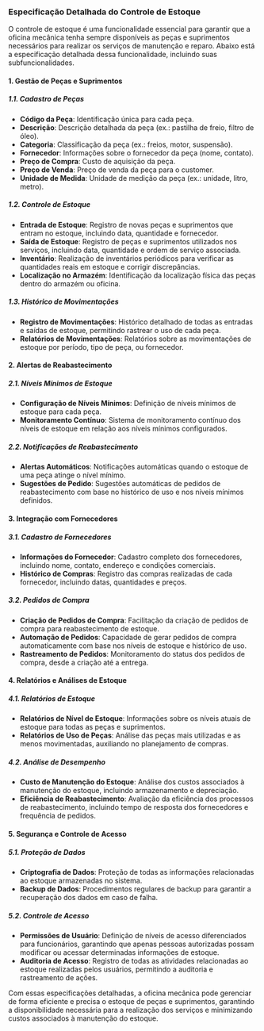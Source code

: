 ### Especificação Detalhada do Controle de Estoque

O controle de estoque é uma funcionalidade essencial para garantir que a oficina mecânica tenha sempre disponíveis as
peças e suprimentos necessários para realizar os serviços de manutenção e reparo. Abaixo está a especificação detalhada
dessa funcionalidade, incluindo suas subfuncionalidades.

#### 1. Gestão de Peças e Suprimentos

##### 1.1. Cadastro de Peças

- **Código da Peça**: Identificação única para cada peça.
- **Descrição**: Descrição detalhada da peça (ex.: pastilha de freio, filtro de óleo).
- **Categoria**: Classificação da peça (ex.: freios, motor, suspensão).
- **Fornecedor**: Informações sobre o fornecedor da peça (nome, contato).
- **Preço de Compra**: Custo de aquisição da peça.
- **Preço de Venda**: Preço de venda da peça para o customer.
- **Unidade de Medida**: Unidade de medição da peça (ex.: unidade, litro, metro).

##### 1.2. Controle de Estoque

- **Entrada de Estoque**: Registro de novas peças e suprimentos que entram no estoque, incluindo data, quantidade e
  fornecedor.
- **Saída de Estoque**: Registro de peças e suprimentos utilizados nos serviços, incluindo data, quantidade e ordem de
  serviço associada.
- **Inventário**: Realização de inventários periódicos para verificar as quantidades reais em estoque e corrigir
  discrepâncias.
- **Localização no Armazém**: Identificação da localização física das peças dentro do armazém ou oficina.

##### 1.3. Histórico de Movimentações

- **Registro de Movimentações**: Histórico detalhado de todas as entradas e saídas de estoque, permitindo rastrear o uso
  de cada peça.
- **Relatórios de Movimentações**: Relatórios sobre as movimentações de estoque por período, tipo de peça, ou
  fornecedor.

#### 2. Alertas de Reabastecimento

##### 2.1. Níveis Mínimos de Estoque

- **Configuração de Níveis Mínimos**: Definição de níveis mínimos de estoque para cada peça.
- **Monitoramento Contínuo**: Sistema de monitoramento contínuo dos níveis de estoque em relação aos níveis mínimos
  configurados.

##### 2.2. Notificações de Reabastecimento

- **Alertas Automáticos**: Notificações automáticas quando o estoque de uma peça atinge o nível mínimo.
- **Sugestões de Pedido**: Sugestões automáticas de pedidos de reabastecimento com base no histórico de uso e nos níveis
  mínimos definidos.

#### 3. Integração com Fornecedores

##### 3.1. Cadastro de Fornecedores

- **Informações do Fornecedor**: Cadastro completo dos fornecedores, incluindo nome, contato, endereço e condições
  comerciais.
- **Histórico de Compras**: Registro das compras realizadas de cada fornecedor, incluindo datas, quantidades e preços.

##### 3.2. Pedidos de Compra

- **Criação de Pedidos de Compra**: Facilitação da criação de pedidos de compra para reabastecimento de estoque.
- **Automação de Pedidos**: Capacidade de gerar pedidos de compra automaticamente com base nos níveis de estoque e
  histórico de uso.
- **Rastreamento de Pedidos**: Monitoramento do status dos pedidos de compra, desde a criação até a entrega.

#### 4. Relatórios e Análises de Estoque

##### 4.1. Relatórios de Estoque

- **Relatórios de Nível de Estoque**: Informações sobre os níveis atuais de estoque para todas as peças e suprimentos.
- **Relatórios de Uso de Peças**: Análise das peças mais utilizadas e as menos movimentadas, auxiliando no planejamento
  de compras.

##### 4.2. Análise de Desempenho

- **Custo de Manutenção do Estoque**: Análise dos custos associados à manutenção do estoque, incluindo armazenamento e
  depreciação.
- **Eficiência de Reabastecimento**: Avaliação da eficiência dos processos de reabastecimento, incluindo tempo de
  resposta dos fornecedores e frequência de pedidos.

#### 5. Segurança e Controle de Acesso

##### 5.1. Proteção de Dados

- **Criptografia de Dados**: Proteção de todas as informações relacionadas ao estoque armazenadas no sistema.
- **Backup de Dados**: Procedimentos regulares de backup para garantir a recuperação dos dados em caso de falha.

##### 5.2. Controle de Acesso

- **Permissões de Usuário**: Definição de níveis de acesso diferenciados para funcionários, garantindo que apenas
  pessoas autorizadas possam modificar ou acessar determinadas informações de estoque.
- **Auditoria de Acesso**: Registro de todas as atividades relacionadas ao estoque realizadas pelos usuários, permitindo
  a auditoria e rastreamento de ações.

Com essas especificações detalhadas, a oficina mecânica pode gerenciar de forma eficiente e precisa o estoque de peças e
suprimentos, garantindo a disponibilidade necessária para a realização dos serviços e minimizando custos associados à
manutenção do estoque.
